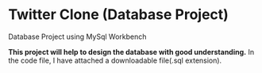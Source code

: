 # Twitter Clone (Database Project)
 Database Project using MySql Workbench
 
 <b>This project will help to design the database with good understanding.</b>
 In the code file, I have attached a downloadable file(.sql extension).
